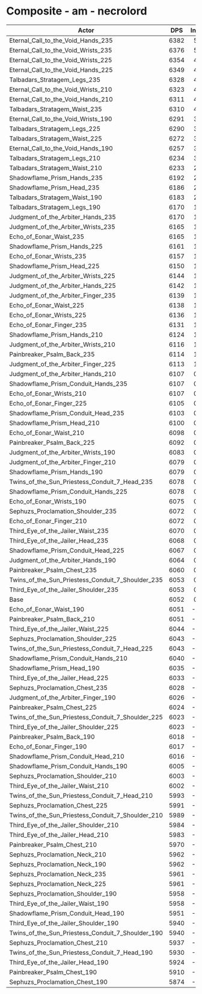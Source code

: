 # Composite - am - necrolord
| Actor | DPS | Increase |
|---|:---:|:---:|
|Eternal_Call_to_the_Void_Hands_235|6382|5.44%|
|Eternal_Call_to_the_Void_Wrists_235|6376|5.36%|
|Eternal_Call_to_the_Void_Wrists_225|6354|4.98%|
|Eternal_Call_to_the_Void_Hands_225|6349|4.91%|
|Talbadars_Stratagem_Legs_235|6328|4.56%|
|Eternal_Call_to_the_Void_Wrists_210|6323|4.48%|
|Eternal_Call_to_the_Void_Hands_210|6311|4.28%|
|Talbadars_Stratagem_Waist_235|6310|4.27%|
|Eternal_Call_to_the_Void_Wrists_190|6291|3.94%|
|Talbadars_Stratagem_Legs_225|6290|3.93%|
|Talbadars_Stratagem_Waist_225|6272|3.63%|
|Eternal_Call_to_the_Void_Hands_190|6257|3.39%|
|Talbadars_Stratagem_Legs_210|6234|3.00%|
|Talbadars_Stratagem_Waist_210|6233|2.98%|
|Shadowflame_Prism_Hands_235|6192|2.30%|
|Shadowflame_Prism_Head_235|6186|2.22%|
|Talbadars_Stratagem_Waist_190|6183|2.16%|
|Talbadars_Stratagem_Legs_190|6170|1.95%|
|Judgment_of_the_Arbiter_Hands_235|6170|1.95%|
|Judgment_of_the_Arbiter_Wrists_235|6165|1.87%|
|Echo_of_Eonar_Waist_235|6165|1.86%|
|Shadowflame_Prism_Hands_225|6161|1.80%|
|Echo_of_Eonar_Wrists_235|6157|1.73%|
|Shadowflame_Prism_Head_225|6150|1.62%|
|Judgment_of_the_Arbiter_Wrists_225|6144|1.52%|
|Judgment_of_the_Arbiter_Hands_225|6142|1.49%|
|Judgment_of_the_Arbiter_Finger_235|6139|1.44%|
|Echo_of_Eonar_Waist_225|6138|1.42%|
|Echo_of_Eonar_Wrists_225|6136|1.38%|
|Echo_of_Eonar_Finger_235|6131|1.30%|
|Shadowflame_Prism_Hands_210|6124|1.19%|
|Judgment_of_the_Arbiter_Wrists_210|6116|1.05%|
|Painbreaker_Psalm_Back_235|6114|1.02%|
|Judgment_of_the_Arbiter_Finger_225|6113|1.01%|
|Judgment_of_the_Arbiter_Hands_210|6107|0.91%|
|Shadowflame_Prism_Conduit_Hands_235|6107|0.90%|
|Echo_of_Eonar_Wrists_210|6107|0.90%|
|Echo_of_Eonar_Finger_225|6105|0.87%|
|Shadowflame_Prism_Conduit_Head_235|6103|0.83%|
|Shadowflame_Prism_Head_210|6100|0.79%|
|Echo_of_Eonar_Waist_210|6098|0.75%|
|Painbreaker_Psalm_Back_225|6092|0.65%|
|Judgment_of_the_Arbiter_Wrists_190|6083|0.51%|
|Judgment_of_the_Arbiter_Finger_210|6079|0.45%|
|Shadowflame_Prism_Hands_190|6079|0.44%|
|Twins_of_the_Sun_Priestess_Conduit_7_Head_235|6078|0.43%|
|Shadowflame_Prism_Conduit_Hands_225|6078|0.42%|
|Echo_of_Eonar_Wrists_190|6075|0.37%|
|Sephuzs_Proclamation_Shoulder_235|6072|0.33%|
|Echo_of_Eonar_Finger_210|6072|0.33%|
|Third_Eye_of_the_Jailer_Waist_235|6070|0.30%|
|Third_Eye_of_the_Jailer_Head_235|6068|0.26%|
|Shadowflame_Prism_Conduit_Head_225|6067|0.24%|
|Judgment_of_the_Arbiter_Hands_190|6064|0.19%|
|Painbreaker_Psalm_Chest_235|6060|0.12%|
|Twins_of_the_Sun_Priestess_Conduit_7_Shoulder_235|6053|0.02%|
|Third_Eye_of_the_Jailer_Shoulder_235|6053|0.01%|
|Base|6052|0.00%|
|Echo_of_Eonar_Waist_190|6051|-0.01%|
|Painbreaker_Psalm_Back_210|6051|-0.02%|
|Third_Eye_of_the_Jailer_Waist_225|6044|-0.14%|
|Sephuzs_Proclamation_Shoulder_225|6043|-0.15%|
|Twins_of_the_Sun_Priestess_Conduit_7_Head_225|6043|-0.16%|
|Shadowflame_Prism_Conduit_Hands_210|6040|-0.21%|
|Shadowflame_Prism_Head_190|6035|-0.28%|
|Third_Eye_of_the_Jailer_Head_225|6033|-0.32%|
|Sephuzs_Proclamation_Chest_235|6028|-0.40%|
|Judgment_of_the_Arbiter_Finger_190|6026|-0.43%|
|Painbreaker_Psalm_Chest_225|6024|-0.47%|
|Twins_of_the_Sun_Priestess_Conduit_7_Shoulder_225|6023|-0.48%|
|Third_Eye_of_the_Jailer_Shoulder_225|6023|-0.48%|
|Painbreaker_Psalm_Back_190|6018|-0.57%|
|Echo_of_Eonar_Finger_190|6017|-0.59%|
|Shadowflame_Prism_Conduit_Head_210|6016|-0.60%|
|Shadowflame_Prism_Conduit_Hands_190|6005|-0.79%|
|Sephuzs_Proclamation_Shoulder_210|6003|-0.81%|
|Third_Eye_of_the_Jailer_Waist_210|6002|-0.83%|
|Twins_of_the_Sun_Priestess_Conduit_7_Head_210|5993|-0.98%|
|Sephuzs_Proclamation_Chest_225|5991|-1.01%|
|Twins_of_the_Sun_Priestess_Conduit_7_Shoulder_210|5989|-1.05%|
|Third_Eye_of_the_Jailer_Shoulder_210|5984|-1.13%|
|Third_Eye_of_the_Jailer_Head_210|5983|-1.15%|
|Painbreaker_Psalm_Chest_210|5970|-1.36%|
|Sephuzs_Proclamation_Neck_210|5962|-1.48%|
|Sephuzs_Proclamation_Neck_190|5962|-1.49%|
|Sephuzs_Proclamation_Neck_235|5961|-1.50%|
|Sephuzs_Proclamation_Neck_225|5961|-1.51%|
|Sephuzs_Proclamation_Shoulder_190|5958|-1.56%|
|Third_Eye_of_the_Jailer_Waist_190|5958|-1.56%|
|Shadowflame_Prism_Conduit_Head_190|5951|-1.68%|
|Third_Eye_of_the_Jailer_Shoulder_190|5940|-1.86%|
|Twins_of_the_Sun_Priestess_Conduit_7_Shoulder_190|5940|-1.86%|
|Sephuzs_Proclamation_Chest_210|5937|-1.90%|
|Twins_of_the_Sun_Priestess_Conduit_7_Head_190|5930|-2.02%|
|Third_Eye_of_the_Jailer_Head_190|5924|-2.11%|
|Painbreaker_Psalm_Chest_190|5910|-2.36%|
|Sephuzs_Proclamation_Chest_190|5874|-2.95%|
